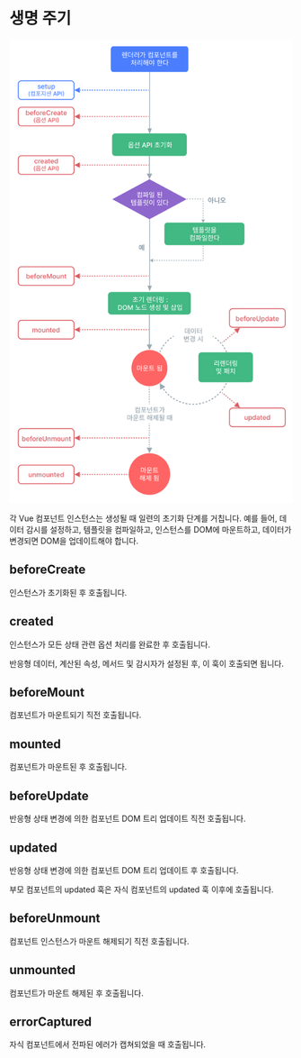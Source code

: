 # 생명 주기 
![Alt text](image.png)

각 Vue 컴포넌트 인스턴스는 생성될 때 일련의 초기화 단계를 거칩니다. 예를 들어, 데이터 감시를 설정하고, 템플릿을 컴파일하고, 인스턴스를 DOM에 마운트하고, 데이터가 변경되면 DOM을 업데이트해야 합니다. 

## beforeCreate
인스턴스가 초기화된 후 호출됩니다.

## created
인스턴스가 모든 상태 관련 옵션 처리를 완료한 후 호출됩니다.

반응형 데이터, 계산된 속성, 메서드 및 감시자가 설정된 후, 이 훅이 호출되면 됩니다.

## beforeMount
컴포넌트가 마운트되기 직전 호출됩니다.

## mounted
컴포넌트가 마운트된 후 호출됩니다.

## beforeUpdate
반응형 상태 변경에 의한 컴포넌트 DOM 트리 업데이트 직전 호출됩니다.

## updated
반응형 상태 변경에 의한 컴포넌트 DOM 트리 업데이트 후 호출됩니다.

부모 컴포넌트의 updated 훅은 자식 컴포넌트의 updated 훅 이후에 호출됩니다.

## beforeUnmount
컴포넌트 인스턴스가 마운트 해제되기 직전 호출됩니다.

## unmounted
컴포넌트가 마운트 해제된 후 호출됩니다.

## errorCaptured
자식 컴포넌트에서 전파된 에러가 캡쳐되었을 때 호출됩니다.

